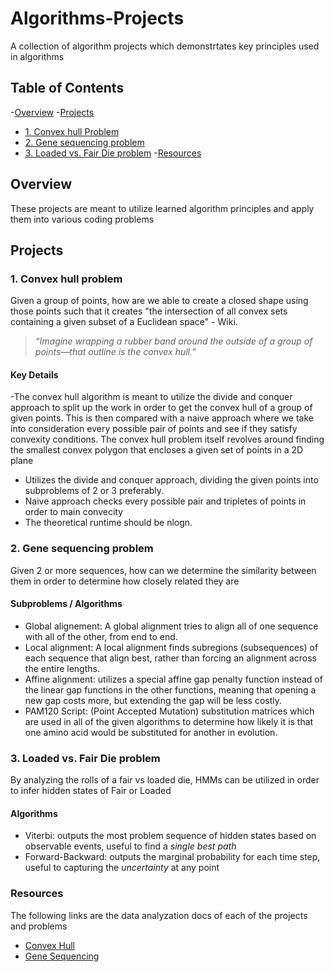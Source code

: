 # Algorithms-Projects
A collection of algorithm projects which demonstrtates key principles used in algorithms
## Table of Contents 
-[Overview](#overview)
-[Projects](#projects)
  - [1. Convex hull Problem](#convex-hull-problem)
  - [2. Gene sequencing problem](#gene-sequencing-problem)
  - [3. Loaded vs. Fair Die problem](#loaded-vs.-fair-die-problem)
-[Resources](#resources)
## Overview
These projects are meant to utilize learned algorithm principles and apply them into various coding problems


## Projects
### 1. Convex hull problem
Given a group of points, how are we able to create a closed shape using those points such that it creates "the intersection of all convex sets containing a given subset of a Euclidean space" - Wiki.
  > *“Imagine wrapping a rubber band around the outside of a group of points—that outline is the convex hull.”*
#### Key Details
  -The convex hull algorithm is meant to utilize the divide and conquer approach to split up the work in order to get the convex hull of a group of given points. This is then compared with a naive approach where we take into consideration every      possible pair of points and see if they satisfy convexity conditions. The convex hull problem itself revolves around finding the smallest convex polygon that encloses a given set of points in a 2D plane
  -  Utilizes the divide and conquer approach, dividing the given points into subproblems of 2 or 3 preferably.
  -  Naive approach checks every possible pair and tripletes of points in order to main convecity 
  -  The theoretical runtime should be nlogn. 

  
### 2. Gene sequencing problem
Given 2 or more sequences, how can we determine the similarity between them in order to determine how closely related they are
#### Subproblems / Algorithms 
  - Global alignement: A global alignment tries to align all of one sequence with all of the other, from end to end.
  - Local alignment: A local alignment finds subregions (subsequences) of each sequence that align best, rather than forcing an alignment across the entire lengths.
  - Affine alignment: utilizes a special affine gap penalty function instead of the linear gap functions in the other functions, meaning that opening a new gap costs more, but extending the gap will be less costly.
  - PAM120 Script: (Point Accepted Mutation) substitution matrices which are used in all of the given algorithms to determine how likely it is that one amino acid would be substituted for another in evolution.

### 3. Loaded vs. Fair Die problem
By analyzing the rolls of a fair vs loaded die, HMMs can be utilized in order to infer hidden states of Fair or Loaded
#### Algorithms 
 - Viterbi: outputs the most problem sequence of hidden states based on observable events, useful to find a *single best path*
 - Forward-Backward: outputs the marginal probability for each time step, useful to capturing the *uncertainty* at any point
  

### Resources
The following links are the data analyzation docs of each of the projects and problems
  -  [Convex Hull](https://docs.google.com/document/d/1AeBn_ufy2NXda0Ij5n7mWwq5LuSZ-Va_t9op4bTcUuA/edit?usp=sharing)
  - [Gene Sequencing](https://docs.google.com/document/d/1Xr2hXBsGU0QzhebSXnkhfqyUHGSpO4ZEZOzxjIVF-c8/edit?usp=sharing)
